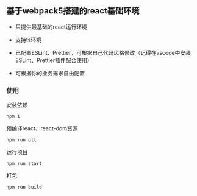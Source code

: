 ## 基于webpack5搭建的react基础环境

- 只提供最基础的react运行环境

- 支持ts环境

- 已配置ESLint、Prettier，可根据自己代码风格修改（记得在vscode中安装ESLint、Prettier插件配合使用）

- 可根据你的业务需求自由配置

### 使用

安装依赖

```shell
npm i
```

预编译react、react-dom资源

```shell
npm run dll
```

运行项目

```shell
npm run start
```

打包

```shell
npm run build
```

